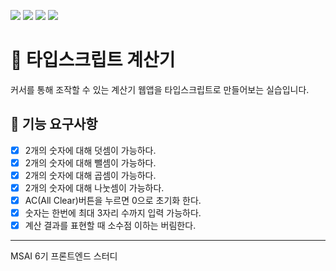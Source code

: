 ![](https://img.shields.io/badge/language-html-red.svg)
![](https://img.shields.io/badge/language-css-blue.svg)
![](https://img.shields.io/badge/language-ts-yellow.svg)
![](https://img.shields.io/badge/license-MIT-brightgreen.svg)

# 🧮 타입스크립트 계산기

커서를 통해 조작할 수 있는 계산기 웹앱을 타입스크립트로 만들어보는 실습입니다.

## 🎯 기능 요구사항

- [x] 2개의 숫자에 대해 덧셈이 가능하다.
- [x] 2개의 숫자에 대해 뺄셈이 가능하다.
- [x] 2개의 숫자에 대해 곱셈이 가능하다.
- [x] 2개의 숫자에 대해 나눗셈이 가능하다.
- [x] AC(All Clear)버튼을 누르면 0으로 초기화 한다.
- [x] 숫자는 한번에 최대 3자리 수까지 입력 가능하다.
- [x] 계산 결과를 표현할 때 소수점 이하는 버림한다.

---
MSAI 6기 프론트엔드 스터디

